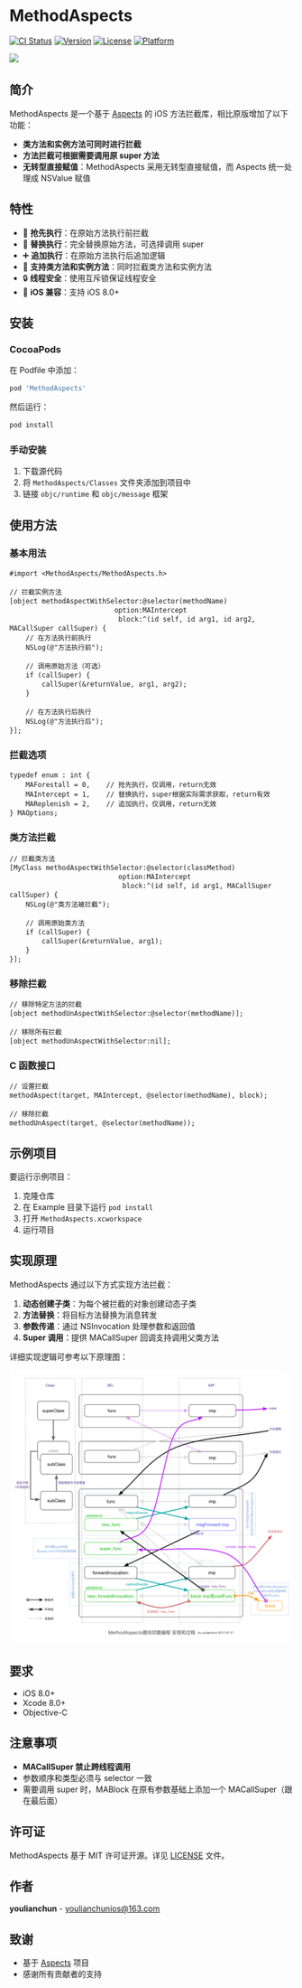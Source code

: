 # MethodAspects

[![CI Status](https://img.shields.io/travis/youlianchun/MethodAspects.svg?style=flat)](https://travis-ci.org/youlianchun/MethodAspects)
[![Version](https://img.shields.io/cocoapods/v/MethodAspects.svg?style=flat)](https://cocoapods.org/pods/MethodAspects)
[![License](https://img.shields.io/cocoapods/l/MethodAspects.svg?style=flat)](https://cocoapods.org/pods/MethodAspects)
[![Platform](https://img.shields.io/cocoapods/p/MethodAspects.svg?style=flat)](https://cocoapods.org/pods/MethodAspects)

![](https://raw.githubusercontent.com/youlianchun/MethodAspects/master/MethodAspects.png)

## 简介

MethodAspects 是一个基于 [Aspects](https://github.com/steipete/Aspects) 的 iOS 方法拦截库，相比原版增加了以下功能：

- **类方法和实例方法可同时进行拦截**
- **方法拦截可根据需要调用原 super 方法**
- **无转型直接赋值**：MethodAspects 采用无转型直接赋值，而 Aspects 统一处理成 NSValue 赋值

## 特性

- 🚀 **抢先执行**：在原始方法执行前拦截
- 🔄 **替换执行**：完全替换原始方法，可选择调用 super
- ➕ **追加执行**：在原始方法执行后追加逻辑
- 🎯 **支持类方法和实例方法**：同时拦截类方法和实例方法
- 🔒 **线程安全**：使用互斥锁保证线程安全
- 📱 **iOS 兼容**：支持 iOS 8.0+

## 安装

### CocoaPods

在 Podfile 中添加：

```ruby
pod 'MethodAspects'
```

然后运行：

```bash
pod install
```

### 手动安装

1. 下载源代码
2. 将 `MethodAspects/Classes` 文件夹添加到项目中
3. 链接 `objc/runtime` 和 `objc/message` 框架

## 使用方法

### 基本用法

```objc
#import <MethodAspects/MethodAspects.h>

// 拦截实例方法
[object methodAspectWithSelector:@selector(methodName) 
                          option:MAIntercept 
                           block:^(id self, id arg1, id arg2, MACallSuper callSuper) {
    // 在方法执行前执行
    NSLog(@"方法执行前");
    
    // 调用原始方法（可选）
    if (callSuper) {
        callSuper(&returnValue, arg1, arg2);
    }
    
    // 在方法执行后执行
    NSLog(@"方法执行后");
}];
```

### 拦截选项

```objc
typedef enum : int {
    MAForestall = 0,    // 抢先执行，仅调用，return无效
    MAIntercept = 1,    // 替换执行，super根据实际需求获取，return有效
    MAReplenish = 2,    // 追加执行，仅调用，return无效
} MAOptions;
```

### 类方法拦截

```objc
// 拦截类方法
[MyClass methodAspectWithSelector:@selector(classMethod) 
                           option:MAIntercept 
                            block:^(id self, id arg1, MACallSuper callSuper) {
    NSLog(@"类方法被拦截");
    
    // 调用原始类方法
    if (callSuper) {
        callSuper(&returnValue, arg1);
    }
}];
```

### 移除拦截

```objc
// 移除特定方法的拦截
[object methodUnAspectWithSelector:@selector(methodName)];

// 移除所有拦截
[object methodUnAspectWithSelector:nil];
```

### C 函数接口

```objc
// 设置拦截
methodAspect(target, MAIntercept, @selector(methodName), block);

// 移除拦截
methodUnAspect(target, @selector(methodName));
```

## 示例项目

要运行示例项目：

1. 克隆仓库
2. 在 Example 目录下运行 `pod install`
3. 打开 `MethodAspects.xcworkspace`
4. 运行项目

## 实现原理

MethodAspects 通过以下方式实现方法拦截：

1. **动态创建子类**：为每个被拦截的对象创建动态子类
2. **方法替换**：将目标方法替换为消息转发
3. **参数传递**：通过 NSInvocation 处理参数和返回值
4. **Super 调用**：提供 MACallSuper 回调支持调用父类方法

详细实现逻辑可参考以下原理图：

![MethodAspects实现原理图](https://raw.githubusercontent.com/YLCHUN/MethodAspects/refs/heads/master/MethodAspects.png)

## 要求

- iOS 8.0+
- Xcode 8.0+
- Objective-C

## 注意事项

- **MACallSuper 禁止跨线程调用**
- 参数顺序和类型必须与 selector 一致
- 需要调用 super 时，MABlock 在原有参数基础上添加一个 MACallSuper（跟在最后面）

## 许可证

MethodAspects 基于 MIT 许可证开源。详见 [LICENSE](LICENSE) 文件。

## 作者

**youlianchun** - [youlianchunios@163.com](mailto:youlianchunios@163.com)

## 致谢

- 基于 [Aspects](https://github.com/steipete/Aspects) 项目
- 感谢所有贡献者的支持

